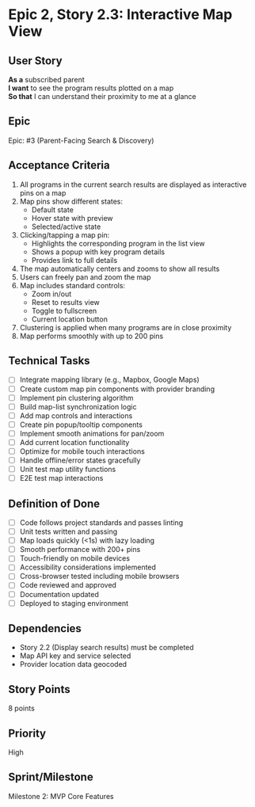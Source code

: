# Epic 2, Story 2.3: Interactive Map View

## User Story
**As a** subscribed parent  
**I want** to see the program results plotted on a map  
**So that** I can understand their proximity to me at a glance

## Epic
Epic: #3 (Parent-Facing Search & Discovery)

## Acceptance Criteria
1. All programs in the current search results are displayed as interactive pins on a map
2. Map pins show different states:
   - Default state
   - Hover state with preview
   - Selected/active state
3. Clicking/tapping a map pin:
   - Highlights the corresponding program in the list view
   - Shows a popup with key program details
   - Provides link to full details
4. The map automatically centers and zooms to show all results
5. Users can freely pan and zoom the map
6. Map includes standard controls:
   - Zoom in/out
   - Reset to results view
   - Toggle to fullscreen
   - Current location button
7. Clustering is applied when many programs are in close proximity
8. Map performs smoothly with up to 200 pins

## Technical Tasks
- [ ] Integrate mapping library (e.g., Mapbox, Google Maps)
- [ ] Create custom map pin components with provider branding
- [ ] Implement pin clustering algorithm
- [ ] Build map-list synchronization logic
- [ ] Add map controls and interactions
- [ ] Create pin popup/tooltip components
- [ ] Implement smooth animations for pan/zoom
- [ ] Add current location functionality
- [ ] Optimize for mobile touch interactions
- [ ] Handle offline/error states gracefully
- [ ] Unit test map utility functions
- [ ] E2E test map interactions

## Definition of Done
- [ ] Code follows project standards and passes linting
- [ ] Unit tests written and passing
- [ ] Map loads quickly (<1s) with lazy loading
- [ ] Smooth performance with 200+ pins
- [ ] Touch-friendly on mobile devices
- [ ] Accessibility considerations implemented
- [ ] Cross-browser tested including mobile browsers
- [ ] Code reviewed and approved
- [ ] Documentation updated
- [ ] Deployed to staging environment

## Dependencies
- Story 2.2 (Display search results) must be completed
- Map API key and service selected
- Provider location data geocoded

## Story Points
8 points

## Priority
High

## Sprint/Milestone
Milestone 2: MVP Core Features
